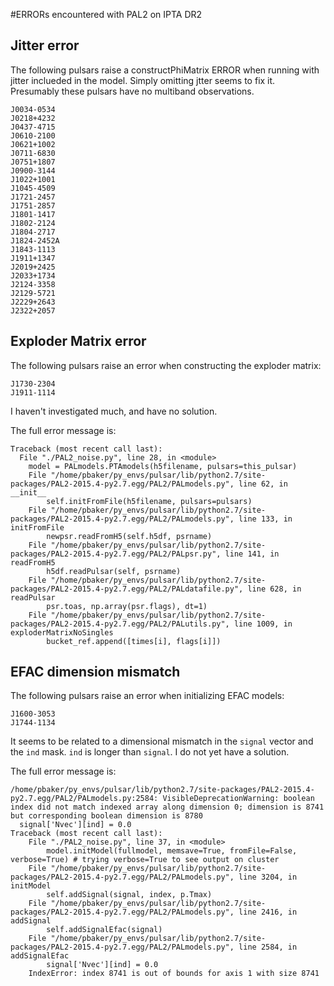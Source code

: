 #ERRORs encountered with PAL2 on IPTA DR2

## Jitter error
The following pulsars raise a constructPhiMatrix ERROR when running with jitter inclueded in the model.
Simply omitting jtter seems to fix it.
Presumably these pulsars have no multiband observations.

```
J0034-0534
J0218+4232
J0437-4715
J0610-2100
J0621+1002
J0711-6830
J0751+1807
J0900-3144
J1022+1001
J1045-4509
J1721-2457
J1751-2857
J1801-1417
J1802-2124
J1804-2717
J1824-2452A
J1843-1113
J1911+1347
J2019+2425
J2033+1734
J2124-3358
J2129-5721
J2229+2643
J2322+2057
```


## Exploder Matrix error
The following pulsars raise an error when constructing the exploder matrix:

```
J1730-2304
J1911-1114
```

I haven't investigated much, and have no solution.

The full error message is:
```
Traceback (most recent call last):
  File "./PAL2_noise.py", line 28, in <module>
    model = PALmodels.PTAmodels(h5filename, pulsars=this_pulsar)
    File "/home/pbaker/py_envs/pulsar/lib/python2.7/site-packages/PAL2-2015.4-py2.7.egg/PAL2/PALmodels.py", line 62, in __init__
        self.initFromFile(h5filename, pulsars=pulsars)
    File "/home/pbaker/py_envs/pulsar/lib/python2.7/site-packages/PAL2-2015.4-py2.7.egg/PAL2/PALmodels.py", line 133, in initFromFile
        newpsr.readFromH5(self.h5df, psrname)
    File "/home/pbaker/py_envs/pulsar/lib/python2.7/site-packages/PAL2-2015.4-py2.7.egg/PAL2/PALpsr.py", line 141, in readFromH5
        h5df.readPulsar(self, psrname)
    File "/home/pbaker/py_envs/pulsar/lib/python2.7/site-packages/PAL2-2015.4-py2.7.egg/PAL2/PALdatafile.py", line 628, in readPulsar
        psr.toas, np.array(psr.flags), dt=1)
    File "/home/pbaker/py_envs/pulsar/lib/python2.7/site-packages/PAL2-2015.4-py2.7.egg/PAL2/PALutils.py", line 1009, in exploderMatrixNoSingles
        bucket_ref.append([times[i], flags[i]])
```

## EFAC dimension mismatch
The following pulsars raise an error when initializing EFAC models:
```
J1600-3053
J1744-1134
```
It seems to be related to a dimensional mismatch in the `signal` vector and the `ind` mask.
`ind` is longer than `signal`.
I do not yet have a solution.

The full error message is:
```
/home/pbaker/py_envs/pulsar/lib/python2.7/site-packages/PAL2-2015.4-py2.7.egg/PAL2/PALmodels.py:2584: VisibleDeprecationWarning: boolean index did not match indexed array along dimension 0; dimension is 8741 but corresponding boolean dimension is 8780
  signal['Nvec'][ind] = 0.0
Traceback (most recent call last):
    File "./PAL2_noise.py", line 37, in <module>
        model.initModel(fullmodel, memsave=True, fromFile=False, verbose=True) # trying verbose=True to see output on cluster
    File "/home/pbaker/py_envs/pulsar/lib/python2.7/site-packages/PAL2-2015.4-py2.7.egg/PAL2/PALmodels.py", line 3204, in initModel
        self.addSignal(signal, index, p.Tmax)
    File "/home/pbaker/py_envs/pulsar/lib/python2.7/site-packages/PAL2-2015.4-py2.7.egg/PAL2/PALmodels.py", line 2416, in addSignal
        self.addSignalEfac(signal)
    File "/home/pbaker/py_envs/pulsar/lib/python2.7/site-packages/PAL2-2015.4-py2.7.egg/PAL2/PALmodels.py", line 2584, in addSignalEfac
        signal['Nvec'][ind] = 0.0
    IndexError: index 8741 is out of bounds for axis 1 with size 8741
```
